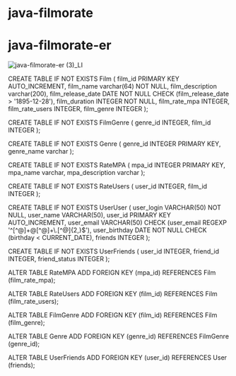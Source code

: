 # java-filmorate
# java-filmorate-er
![java-filmorate-er (3)_LI](https://user-images.githubusercontent.com/97310053/172790238-ff9bda0b-7fb4-4ce1-bbb6-3614ce63f72b.jpg)

CREATE TABLE IF NOT EXISTS Film (
 film_id PRIMARY KEY AUTO_INCREMENT,
 film_name varchar(64) NOT NULL,
 film_description varchar(200),
 film_release_date DATE NOT NULL CHECK (film_release_date > '1895-12-28'),
 film_duration INTEGER NOT NULL,
 film_rate_mpa INTEGER,
 film_rate_users INTEGER,
 film_genre INTEGER
 );

CREATE TABLE IF NOT EXISTS FilmGenre (
 genre_id INTEGER,
 film_id INTEGER
 );

CREATE TABLE IF NOT EXISTS Genre (
 genre_id INTEGER PRIMARY KEY,
 genre_name varchar
 );

CREATE TABLE IF NOT EXISTS RateMPA (
 mpa_id INTEGER PRIMARY KEY,
 mpa_name varchar,
 mpa_description varchar
 );

CREATE TABLE IF NOT EXISTS RateUsers (
 user_id INTEGER,
 film_id INTEGER
 );

CREATE TABLE IF NOT EXISTS UserUser (
 user_login VARCHAR(50) NOT NULL,
 user_name VARCHAR(50),
 user_id PRIMARY KEY AUTO_INCREMENT,
 user_email VARCHAR(50) CHECK (user_email REGEXP '^[^@]+@[^@]+\\.[^@]{2,}$'),
 user_birthday DATE NOT NULL CHECK (birthday < CURRENT_DATE),
 friends INTEGER
 );

CREATE TABLE IF NOT EXISTS UserFriends (
 user_id INTEGER,
 friend_id INTEGER,
 friend_status INTEGER
 );

ALTER TABLE RateMPA ADD FOREIGN KEY (mpa_id) REFERENCES Film (film_rate_mpa);

ALTER TABLE RateUsers ADD FOREIGN KEY (film_id) REFERENCES Film (film_rate_users);

ALTER TABLE FilmGenre ADD FOREIGN KEY (film_id) REFERENCES Film (film_genre);

ALTER TABLE Genre ADD FOREIGN KEY (genre_id) REFERENCES FilmGenre (genre_id);

ALTER TABLE UserFriends ADD FOREIGN KEY (user_id) REFERENCES User (friends);
